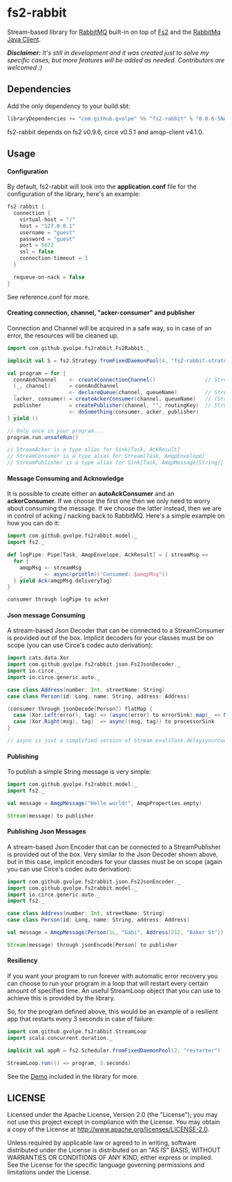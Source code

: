 fs2-rabbit
==========

Stream-based library for [RabbitMQ](https://www.rabbitmq.com/) built-in on top of [Fs2](https://github.com/functional-streams-for-scala/fs2) and the [RabbitMq Java Client](https://github.com/rabbitmq/rabbitmq-java-client).

***Disclaimer:** It's still in development and it was created just to solve my specific cases, but more features will be added as needed. Contributors are welcomed :)*

## Dependencies

Add the only dependency to your build.sbt:

```scala
libraryDependencies += "com.github.gvolpe" %% "fs2-rabbit" % "0.0.6-SNAPSHOT"
```

fs2-rabbit depends on fs2 v0.9.6, circe v0.5.1 and amqp-client v4.1.0.

## Usage

#### Configuration

By default, fs2-rabbit will look into the **application.conf** file for the configuration of the library, here's an example:

```scala
fs2-rabbit {
  connection {
    virtual-host = "/"
    host = "127.0.0.1"
    username = "guest"
    password = "guest"
    port = 5672
    ssl = false
    connection-timeout = 3
  }

  requeue-on-nack = false
}
```

See reference.conf for more.

#### Creating connection, channel, "acker-consumer" and publisher

Connection and Channel will be acquired in a safe way, so in case of an error, the resources will be cleaned up.

```scala
import com.github.gvolpe.fs2rabbit.Fs2Rabbit._

implicit val S = fs2.Strategy.fromFixedDaemonPool(4, "fs2-rabbit-strategy")

val program = for {
  connAndChannel    <- createConnectionChannel()                // Stream[Task, (Connection, Channel)]
  (_, channel)      = connAndChannel
  _                 <- declareQueue(channel, queueName)         // Stream[Task, Queue.DeclareOk]
  (acker, consumer) = createAckerConsumer(channel, queueName)	// (StreamAcker, StreamConsumer)
  publisher         = createPublisher(channel, "", routingKey)	// StreamPublisher
  _                 <- doSomething(consumer, acker, publisher)
} yield ()

// Only once in your program...
program.run.unsafeRun()

// StreamAcker is a type alias for Sink[Task, AckResult]
// StreamConsumer is a type alias for Stream[Task, AmqpEnvelope]
// StreamPublisher is a type alias for Sink[Task, AmqpMessage[String]]

```

#### Message Consuming and Acknowledge

It is possible to create either an **autoAckConsumer** and an **ackerConsumer**. If we choose the first one then we only need to worry about consuming the message. If we choose the latter instead, then we are in control of acking / nacking back to RabbitMQ. Here's a simple example on how you can do it:

```scala
import com.github.gvolpe.fs2rabbit.model._
import fs2._

def logPipe: Pipe[Task, AmqpEnvelope, AckResult] = { streamMsg =>
  for {
    amqpMsg <- streamMsg
    _       <- async(println(s"Consumed: $amqpMsg"))
  } yield Ack(amqpMsg.deliveryTag)
}

consumer through logPipe to acker
```


#### Json message Consuming

A stream-based Json Decoder that can be connected to a StreamConsumer is provided out of the box. Implicit decoders for your classes must be on scope (you can use Circe's codec auto derivation):

```scala
import cats.data.Xor
import com.github.gvolpe.fs2rabbit.json.Fs2JsonDecoder._
import io.circe._
import io.circe.generic.auto._

case class Address(number: Int, streetName: String)
case class Person(id: Long, name: String, address: Address)

(consumer through jsonDecode[Person]) flatMap {
  case (Xor.Left(error), tag) => (async(error) to errorSink).map(_ => Nack(tag)) to acker
  case (Xor.Right(msg), tag)  => async((msg, tag)) to processorSink
}

// async is just a simplified version of Stream.eval(Task.delay(yourCode))
```

#### Publishing

To publish a simple String message is very simple:

```scala
import com.github.gvolpe.fs2rabbit.model._
import fs2._

val message = AmqpMessage("Hello world!", AmqpProperties.empty)

Stream(message) to publisher
```

#### Publishing Json Messages

A stream-based Json Encoder that can be connected to a StreamPublisher is provided out of the box. Very similar to the Json Decoder shown above, but in this case, implicit encoders for your classes must be on scope (again you can use Circe's codec auto derivation):

```scala
import com.github.gvolpe.fs2rabbit.json.Fs2JsonEncoder._
import com.github.gvolpe.fs2rabbit.model._
import io.circe.generic.auto._
import fs2._

case class Address(number: Int, streetName: String)
case class Person(id: Long, name: String, address: Address)

val message = AmqpMessage(Person(1L, "Gabi", Address(212, "Baker St")), AmqpProperties.empty)

Stream(message) through jsonEncode[Person] to publisher
```

#### Resiliency

If you want your program to run forever with automatic error recovery you can choose to run your program in a loop that will restart every certain amount of specified time. An useful StreamLoop object that you can use to achieve this is provided by the library.

So, for the program defined above, this would be an example of a resilient app that restarts every 3 seconds in case of failure:

```scala
import com.github.gvolpe.fs2rabbit.StreamLoop
import scala.concurrent.duration._

implicit val appR = fs2.Scheduler.fromFixedDaemonPool(2, "restarter")

StreamLoop.run(() => program, 3.seconds)
```

See the [Demo](https://github.com/gvolpe/fs2-rabbit/tree/master/src/main/scala/com/github/gvolpe/fs2rabbit/example/Demo.scala) included in the library for more.

## LICENSE

Licensed under the Apache License, Version 2.0 (the "License"); you may not use this project except in compliance with
the License. You may obtain a copy of the License at http://www.apache.org/licenses/LICENSE-2.0.

Unless required by applicable law or agreed to in writing, software distributed under the License is distributed on an
"AS IS" BASIS, WITHOUT WARRANTIES OR CONDITIONS OF ANY KIND, either express or implied. See the License for the specific
language governing permissions and limitations under the License.
